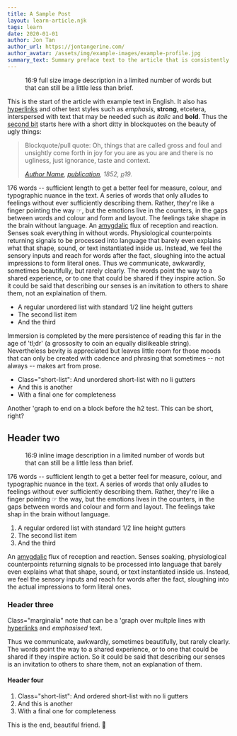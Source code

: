 ```yaml
---
title: A Sample Post
layout: learn-article.njk
tags: learn
date: 2020-01-01
author: Jon Tan
author_url: https://jontangerine.com/
author_avatar: /assets/img/example-images/example-profile.jpg
summary_text: Summary preface text to the article that is consistently around this length.
---
```

<figure class="fig-primary">
<img src="/assets/img/example-images/1680-16-9.png" alt="" />
<figcaption>16:9 full size image description in a limited number of words but that can still be a little less than brief.</figcaption>
</figure>

This is the start of the article with example text in English. It also has [hyperlinks](/) and other text styles such as *emphasis*, **strong**, etcetera, interspersed with text that may be needed such as <i>italic</i> and <b>bold</b>. Thus the [second bit](/) starts here with a short ditty in blockquotes on the beauty of ugly things:

<blockquote>
  <p>Blockquote/pull quote: Oh, things that are called gross and foul and unsightly come forth in joy for you are as you are and there is no ugliness, just ignorance, taste and context.</p>
  <cite><a href="/">Author Name</a>, <a href="/"><i>publication</i></a>, 1852, <abbr title="page">p</abbr>19.</cite>
</blockquote>

176 words -- sufficient length to get a better feel for measure, colour, and typographic nuance in the text. A series of words that only alludes to feelings without ever sufficiently describing them. Rather, they're like a finger pointing the way ☞, but the emotions live in the counters, in the gaps between words and colour and form and layout. The feelings take shape in the brain without language. An <a href="/">amygdalic</a> flux of reception and reaction. Senses soak everything in without words. Physiological counterpoints returning signals to be processed into language that barely even explains what that shape, sound, or text instantiated inside us. Instead, we feel the sensory inputs and reach for words after the fact, sloughing into the actual impressions to form literal ones. Thus we communicate, awkwardly, sometimes beautifully, but rarely clearly. The words point the way to a shared experience, or to one that could be shared if they inspire action. So it could be said that describing our senses is an invitation to others to share them, not an explaination of them.

- A regular unordered list with standard 1/2 line height gutters
- The second list item
- And the third

Immersion is completed by the mere persistence of reading this far in the age of 'tl;dr' (a grossosity to coin an equally dislikeable string). Nevertheless bevity is appreciated but leaves little room for those moods that can only be created with cadence and phrasing that sometimes -- not always -- makes art from prose.

<ul class="short-list">
  <li>Class="short-list": And unordered short-list with no li gutters</li>
  <li>And this is another</li>
  <li>With a final one for completeness</li>
</ul>

Another 'graph to end on a block before the h2 test. This can be short, right?

## Header two

<figure class="fig-secondary">
  <img src="/assets/img/example-images/1680-16-9.png" alt="" />
  <figcaption>16:9 inline image description in a limited number of words but that can still be a little less than brief.</figcaption>
</figure>

176 words -- sufficient length to get a better feel for measure, colour, and typographic nuance in the text. A series of words that only alludes to feelings without ever sufficiently describing them. Rather, they're like a finger pointing ☞ the way, but the emotions lives in the counters, in the gaps between words and colour and form and layout. The feelings take shap in the brain without language.

1. A regular ordered list with standard 1/2 line height gutters
2. The second list item
3. And the third

An [amygdalic](/) flux of reception and reaction. Senses soaking, physiological counterpoints returning signals to be processed into language that barely even explains what that shape, sound, or text instantiated inside us. Instead, we feel the sensory inputs and reach for words after the fact, sloughing into the actual impressions to form literal ones.

### Header three

<div class="marginalia">
  <p>Class="marginalia" note that can be a 'graph over multple lines with <a href="/">hyperlinks</a> and <em>emphasised</em> text.</p>
</div>

Thus we communicate, awkwardly, sometimes beautifully, but rarely clearly. The words point the way to a shared experience, or to one that could be shared if they inspire action. So it could be said that describing our senses is an invitation to others to share them, not an explanation of them.

#### Header four

<ol class="short-list">
  <li>Class="short-list": And ordered short-list with no li gutters</li>
  <li>And this is another</li>
  <li>With a final one for completeness</li>
</ol>

This is the end, beautiful friend. 👋
